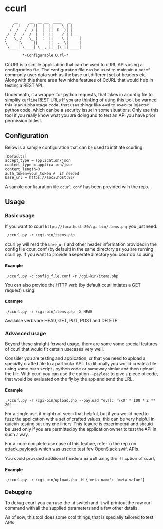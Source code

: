 # ccurl

        __     __  __ __  ____   _
       /  ]   /  ]|  |  ||    \ | |
      /  /   /  / |  |  ||  D  )| |
     /  /   /  /  |  |  ||    / | |___
    /   \_ /   \_ |  :  ||    \ |     |
    \     |\     ||     ||  .  \|     |
     \____| \____| \__,_||__|\_||_____|

			*-Configurable Curl-*

CcURL is a simple application that can be used to cURL APIs using a configuration file.
The configuration file can be used to maintain a set of commonly uses data such as
the base url, different set of headers etc. Along with this there are a few niche features
of CcURL that would help in testing a REST API.

Underneath, it a wrapper for python requests, that takes in a config file to
simplify `curling` REST URLs If you are thinking of using this tool, be warned this
is an alpha stage code, that uses things like eval to execute injected python code,
which can be a security issue in some situations. Only use this tool if you really
know what you are doing and to test an API you have prior permission to test.

## Configuration

Below is a sample configuration that can be used to intitiate ccurling.

    [Defaults]
    accept_type = application/json
    content_type = application/json
    content_length=0
    auth_token=your_token #  if needed
    base_url = https://localhost:80/

A sample configuration file `ccurl.conf` has been provided with the repo.

## Usage

### Basic usage

If you want to ccurl `https://localhost:80/cgi-bin/items.php` you just need:

```
./ccurl.py -r /cgi-bin/items.php
```
ccurl.py will read the `base_url` and other header information provided
in the config file ccurl.conf (by default) in the same directory as you
are running ccurl.py. If you want to provide a seperate directory you coulr
do so using:

#### Example

```
./ccurl.py -c config_file.conf -r /cgi-bin/items.php

```

You can also provide the HTTP verb (by default ccurl intiates a GET request)
using:

#### Example
```
./ccurl.py -r /cgi-bin/items.php -X HEAD
```

Available verbs are HEAD, GET, PUT, POST and DELETE.

### Advanced usage

Beyond these straight forward usage, there are some some special features
of ccurl that would fit certain usecases very well.

Consider you are testing and application, or that you need to upload a specially
crafted file to a particular API. Traditionally you would create a file using
some bash script / python code or someway simlar and then upload the file.
With ccurl you can use the option `--payload` to give a piece of code, that
would be evaluated on the fly by the app and send the URL.

#### Example
```
./ccurl.py -r /cgi-bin/upload.php --payload "eval: '\x0' * 100 * 2 ** 20"
```

For a single use, it might not seem that helpful, but if you would need to fuzz the
application with a set of crafted values, this can be very helpful in  quickly
testing out tiny one liners. This feature is experimetnal and should be used
only if you are permitted by the application owner to test the API in such a way.

For a more complete use case of this feature, refer to the repo on [attack_payloads](https://github.com/rahulunair/attack_payloads
"attack_payloads") which was used to test few OpenStack swift APIs.

You could provided additional headers as well using the -H option of ccurl,

#### Example
```
./ccurl.py -r /cgi-bin/upload.php -H {'meta-name': 'meta-value'}
```

### Debugging

To debug ccurl, you can use the `-d` switch and it will printout the raw curl
command with all the supplied parameters and a few other details.


As of now, this tool does some cool things, that is specially tailored to test APIs.
